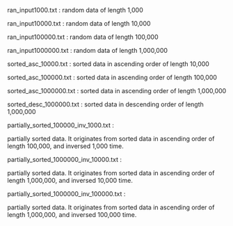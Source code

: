 ran_input1000.txt : random data of length 1,000

ran_input10000.txt : random data of length 10,000

ran_input100000.txt : random data of length 100,000

ran_input1000000.txt : random data of length 1,000,000

sorted_asc_10000.txt : sorted data in ascending order of length 10,000

sorted_asc_100000.txt : sorted data in ascending order of length 100,000

sorted_asc_1000000.txt : sorted data in ascending order of length 1,000,000

sorted_desc_1000000.txt : sorted data in descending order of length 1,000,000

partially_sorted_100000_inv_1000.txt : 

partially sorted data. It originates from sorted data in ascending order of length 100,000, and inversed 1,000 time.

partially_sorted_1000000_inv_10000.txt : 

partially sorted data. It originates from sorted data in ascending order of length 1,000,000, and inversed 10,000 time.

partially_sorted_1000000_inv_100000.txt : 

partially sorted data. It originates from sorted data in ascending order of length 1,000,000, and inversed 100,000 time.

